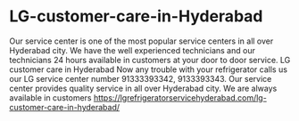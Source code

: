 # LG-customer-care-in-Hyderabad
 Our service center is one of the most popular service centers in all over Hyderabad city. We have the well experienced technicians and our technicians 24 hours available in customers at your door to door service. LG customer care in Hyderabad Now any trouble with your refrigerator calls us our LG service center number 91333393342, 9133393343.  Our service center provides quality service in all over Hyderabad city.  We are always available in customers https://lgrefrigeratorservicehyderabad.com/lg-customer-care-in-hyderabad/
